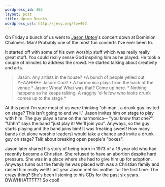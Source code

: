 ```yaml
--- 
wordpress_id: 463
layout: post
title: Upton Drunks
wordpress_url: http://jevy.org/?p=463
---
```

On Friday a bunch of us went to <a href="http://en.wikipedia.org/wiki/Jason_Upton">Jason Upton</a>'s concert down at Dominion Chalmers.  Man!  Probably one of the most fun concerts I've ever been to.

It started off with some of his own worship stuff which was really really great stuff.  You could really sense God inspiring him as he played.  He took a couple of minutes to address the crowd.  He started talking about creativity and arts.
<blockquote>
Jason: Any artists in the house?
*A bunch of people yelled out YEAAHHH*
Jason: Cool!
* A harmonica plays from the back of the venue *
Jason: Whoa!  What was that?  Come up here.
* Nothing happens so he keeps talking.  A raggity 'ol fellow who looks drunk comes up to the stage *
</blockquote>

At this point I'm sure most of us were thinking "oh man.. a drunk guy invited on stage?  This isn't going to end well."  Jason invites him on stage to play with him.  The guy plays a tune on the harmonica-- "you know that one?".  "Uhhh" says the band "just play it!  We'll join you".  Anyways, so the guy starts playing and the band joins him!  It was freaking sweet!  How many bands (let alone worship leaders) would take a chance and invite a drunk guy on stage?  Talk about breaking open people's "boxes".

Jason later shared his story of being born in 1973 of a 16 year old who had recently became a Christian.  She refused to have an abortion despite hard pressure.  She was in a place where she had to give him up for adoption.  Anyways turns out the family he was placed with was a Christian family and raised him really well!  Last year Jason met his mother for the first time.  The crazy thing?  She's been listening to his CDs for the past six years.  DWWHHATTTT??  So cool!
